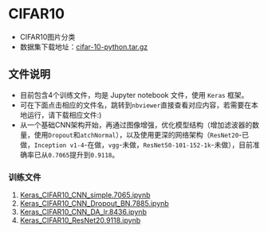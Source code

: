 # CIFAR10
- CIFAR10图片分类
- 数据集下载地址：[cifar-10-python.tar.gz](http://www.cs.toronto.edu/~kriz/cifar-10-python.tar.gz)
## 文件说明
- 目前包含4个训练文件，均是 Jupyter notebook 文件，使用 `Keras` 框架。
- 可在下面点击相应的文件名，跳转到`nbviewer`直接查看对应内容，若需要在本地运行，请下载相应文件:)
- 从一个基础CNN架构开始，再通过图像增强，优化模型结构（增加滤波器的数量，使用`Dropout`和`atchNormal`），以及使用更深的网络架构（`ResNet20`-已做，`Inception v1-4`-在做，`vgg`-未做，`ResNet50-101-152-1k`-未做），目前准确率已从`0.7065`提升到`0.9118`。
### 训练文件
1. [Keras_CIFAR10_CNN_simple.7065.ipynb](https://nbviewer.jupyter.org/github/acphart/CIFAR10/blob/master/Keras_CIFAR10_CNN_simple.7065.ipynb)
2. [Keras_CIFAR10_CNN_Dropout_BN.7885.ipynb](https://nbviewer.jupyter.org/github/acphart/CIFAR10/blob/master/Keras_CIFAR10_CNN_Dropout_BN.7885.ipynb)
3. [Keras_CIFAR10_CNN_DA_lr.8436.ipynb](https://nbviewer.jupyter.org/github/acphart/CIFAR10/blob/master/Keras_CIFAR10_CNN_DA_lr.8436.ipynb)
4. [Keras_CIFAR10_ResNet20.9118.ipynb](https://nbviewer.jupyter.org/github/acphart/CIFAR10/blob/master/Keras_CIFAR10_ResNet20.9118.ipynb)
